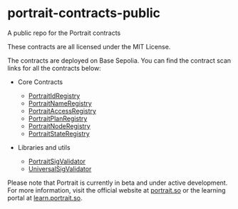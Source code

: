 # portrait-contracts-public
A public repo for the Portrait contracts

These contracts are all licensed under the MIT License.

The contracts are deployed on Base Sepolia. You can find the contract scan links for all the contracts below:

- Core Contracts
    - [PortraitIdRegistry](https://sepolia.basescan.org/address/0x3cDc03BEb79ba3b9FD3b687C67BFDE70AFf46eBF)
    - [PortraitNameRegistry](https://sepolia.basescan.org/address/0xc788716466009AD7219c78d8e547819f6092ec8F)
    - [PortraitAccessRegistry](https://sepolia.basescan.org/address/0xa837e9C834f23b04061b901814Af872291883ee7)
    - [PortraitPlanRegistry](https://sepolia.basescan.org/address/0x630a0F43c1d51ABaf3a879cC79F844b6A03C3766)
    - [PortraitNodeRegistry](https://sepolia.basescan.org/address/0xe7c8d2ed90f4d3Db6f65ff4f8471964bBC32eC60)
    - [PortraitStateRegistry](https://sepolia.basescan.org/address/0x320C9E64c9a68492A1EB830e64EE881D75ac5efd)

- Libraries and utils
    - [PortraitSigValidator](https://sepolia.basescan.org/address/0xD2407EBde1B1ffE19da02710446f1449C0669Df2)
    - [UniversalSigValidator](https://sepolia.basescan.org/address/0xEE5542f87475A5F08d1450941c6a4470FbE7949E)

Please note that Portrait is currently in beta and under active development. For more information, visit the official website at [portrait.so](https://portrait.so) or the learning portal at [learn.portrait.so](https://learn.portrait.so).
